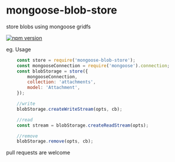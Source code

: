 mongoose-blob-store
==================

store blobs using mongoose gridfs

[![npm version](https://badge.fury.io/js/mongoose-blob-store.svg)](https://badge.fury.io/js/mongoose-blob-store)



eg. Usage

```js
    const store = require('mongoose-blob-store');
    const mongooseConnection = require('mongoose').connection;
    const blobStorage = store({
        mongooseConnection,
        collection: 'attachments',
        model: 'Attachment',
    });

    //write
    blobStorage.createWriteStream(opts, cb);

    //read
    const stream = blobStorage.createReadStream(opts);

    //remove
    blobStorage.remove(opts, cb);
```

pull requests are welcome


